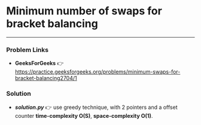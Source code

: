 # Minimum number of swaps for bracket balancing

---

### Problem Links
- **__GeeksForGeeks__** :point_right: https://practice.geeksforgeeks.org/problems/minimum-swaps-for-bracket-balancing2704/1

### Solution
- **_solution.py_** :point_right: use greedy technique, with 2 pointers and a offset counter **time-complexity O(S)**, **space-complexity O(1)**.
